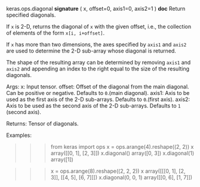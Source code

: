 keras.ops.diagonal
__signature__
(
  x,
  offset=0,
  axis1=0,
  axis2=1
)
__doc__
Return specified diagonals.

If `x` is 2-D, returns the diagonal of `x` with the given offset, i.e., the
collection of elements of the form `x[i, i+offset]`.

If `x` has more than two dimensions, the axes specified by `axis1`
and `axis2` are used to determine the 2-D sub-array whose diagonal
is returned.

The shape of the resulting array can be determined by removing `axis1`
and `axis2` and appending an index to the right equal to the size of
the resulting diagonals.

Args:
    x: Input tensor.
    offset: Offset of the diagonal from the main diagonal.
        Can be positive or negative. Defaults to `0`.(main diagonal).
    axis1: Axis to be used as the first axis of the 2-D sub-arrays.
        Defaults to `0`.(first axis).
    axis2: Axis to be used as the second axis of the 2-D sub-arrays.
        Defaults to `1` (second axis).

Returns:
    Tensor of diagonals.

Examples:
>>> from keras import ops
>>> x = ops.arange(4).reshape((2, 2))
>>> x
array([[0, 1],
       [2, 3]])
>>> x.diagonal()
array([0, 3])
>>> x.diagonal(1)
array([1])

>>> x = ops.arange(8).reshape((2, 2, 2))
>>> x
array([[[0, 1],
        [2, 3]],
       [[4, 5],
        [6, 7]]])
>>> x.diagonal(0, 0, 1)
array([[0, 6],
       [1, 7]])
